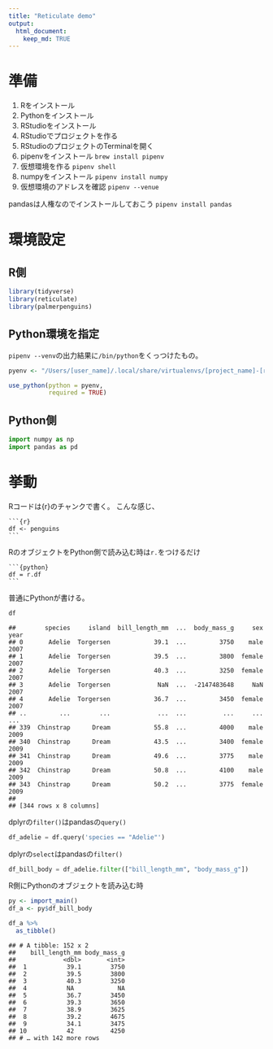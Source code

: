 ```yaml
---
title: "Reticulate demo"
output:
  html_document:
    keep_md: TRUE
---
```




# 準備

1. Rをインストール
2. Pythonをインストール
3. RStudioをインストール
4. RStudioでプロジェクトを作る
5. RStudioのプロジェクトのTerminalを開く
6. pipenvをインストール `brew install pipenv`
7. 仮想環境を作る `pipenv shell`
8. numpyをインストール `pipenv install numpy`
9. 仮想環境のアドレスを確認 `pipenv --venue`

pandasは人権なのでインストールしておこう `pipenv install pandas`

# 環境設定

## R側


```r
library(tidyverse)
library(reticulate)
library(palmerpenguins)
```



## Python環境を指定

`pipenv --venv`の出力結果に`/bin/python`をくっつけたもの。


```r
pyenv <- "/Users/[user_name]/.local/share/virtualenvs/[project_name]-[randum_strings]/bin/python"

use_python(python = pyenv,
           required = TRUE)
```

## Python側


```python
import numpy as np
import pandas as pd
```

# 挙動

Rコードは{r}のチャンクで書く。
こんな感じ、

    ```{r}
    df <- penguins
    ```




RのオブジェクトをPython側で読み込む時は`r.`をつけるだけ

    ```{python}
    df = r.df
    ```



普通にPythonが書ける。


```python
df
```

```
##        species     island  bill_length_mm  ...  body_mass_g     sex  year
## 0       Adelie  Torgersen            39.1  ...         3750    male  2007
## 1       Adelie  Torgersen            39.5  ...         3800  female  2007
## 2       Adelie  Torgersen            40.3  ...         3250  female  2007
## 3       Adelie  Torgersen             NaN  ...  -2147483648     NaN  2007
## 4       Adelie  Torgersen            36.7  ...         3450  female  2007
## ..         ...        ...             ...  ...          ...     ...   ...
## 339  Chinstrap      Dream            55.8  ...         4000    male  2009
## 340  Chinstrap      Dream            43.5  ...         3400  female  2009
## 341  Chinstrap      Dream            49.6  ...         3775    male  2009
## 342  Chinstrap      Dream            50.8  ...         4100    male  2009
## 343  Chinstrap      Dream            50.2  ...         3775  female  2009
## 
## [344 rows x 8 columns]
```

dplyrの`filter()`はpandasの`query()`


```python
df_adelie = df.query('species == "Adelie"')
```

dplyrの`select`はpandasの`filter()`


```python
df_bill_body = df_adelie.filter(["bill_length_mm", "body_mass_g"])
```

R側にPythonのオブジェクトを読み込む時


```r
py <- import_main()
df_a <- py$df_bill_body

df_a %>% 
  as_tibble()
```

```
## # A tibble: 152 x 2
##    bill_length_mm body_mass_g
##             <dbl>       <int>
##  1           39.1        3750
##  2           39.5        3800
##  3           40.3        3250
##  4           NA            NA
##  5           36.7        3450
##  6           39.3        3650
##  7           38.9        3625
##  8           39.2        4675
##  9           34.1        3475
## 10           42          4250
## # … with 142 more rows
```
